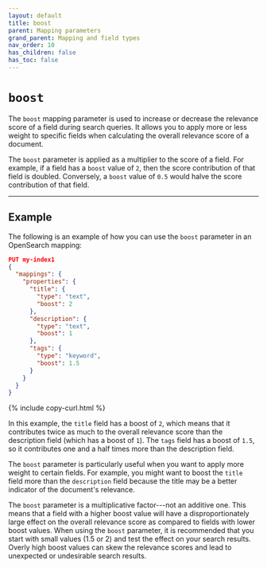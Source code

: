 ```yaml
---
layout: default
title: boost
parent: Mapping parameters
grand_parent: Mapping and field types
nav_order: 10
has_children: false
has_toc: false
---
```


# `boost` 

The `boost` mapping parameter is used to increase or decrease the relevance score of a field during search queries. It allows you to apply more or less weight to specific fields when calculating the overall relevance score of a document.

The `boost` parameter is applied as a multiplier to the score of a field. For example, if a field has a `boost` value of `2`, then the score contribution of that field is doubled. Conversely, a `boost` value of `0.5` would halve the score contribution of that field.

-----------

## Example

The following is an example of how you can use the `boost` parameter in an OpenSearch mapping:

```json
PUT my-index1
{
  "mappings": {
    "properties": {
      "title": {
        "type": "text",
        "boost": 2
      },
      "description": {
        "type": "text",
        "boost": 1
      },
      "tags": {
        "type": "keyword",
        "boost": 1.5
      }
    }
  }
}
```
{% include copy-curl.html %}

In this example, the `title` field has a boost of `2`, which means that it contributes twice as much to the overall relevance score than the description field (which has a boost of `1`). The `tags` field has a boost of `1.5`, so it contributes one and a half times more than the description field.

The `boost` parameter is particularly useful when you want to apply more weight to certain fields. For example, you might want to boost the `title` field more than the `description` field because the title may be a better indicator of the document's relevance.

The `boost` parameter is a multiplicative factor---not an additive one. This means that a field with a higher boost value will have a disproportionately large effect on the overall relevance score as compared to fields with lower boost values. When using the `boost` parameter, it is recommended that you start with small values (1.5 or 2) and test the effect on your search results. Overly high boost values can skew the relevance scores and lead to unexpected or undesirable search results.
